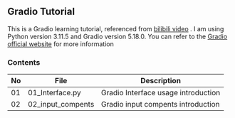 ## Gradio Tutorial

This is a Gradio learning tutorial, referenced from [bilibili video](https://www.bilibili.com/video/BV19m411U7K8?spm_id_from=333.788.videopod.episodes&vd_source=76ff53f5c8095c79f12a552b693259e6) . I am using Python version 3.11.5 and Gradio version 5.18.0. You can refer to the [Gradio official website](https://www.gradio.app/guides/quickstart) for more information

### Contents


| No | File              | Description                          |
| -- | ----------------- | ------------------------------------ |
| 01 | 01_Interface.py   | Gradio Interface usage introduction |
| 02 | 02_input_compents | Gradio input compents introduction   |
